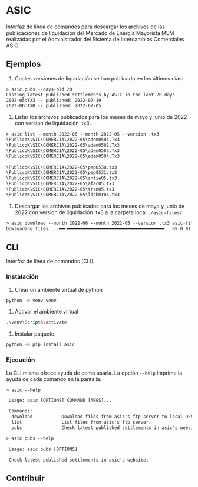 # ASIC

Interfaz de línea de comandos para descargar los archivos de las publicaciones de liquidación del Mercado de Energía Mayorista MEM realizadas por el Administrador del Sistema de Intercambios Comerciales ASIC.

## Ejemplos

1. Cuales versiones de liquidación se han publicado en los últimos días:

```txt
> asic pubs --days-old 20
Listing latest published settlements by ASIC in the last 20 days
2022-05:TX3 -- published: 2022-07-19
2022-06:TXR -- published: 2022-07-05
```

1. Listar los archivos publicados para los meses de mayo y junio de 2022 con version de liquidación .tx3:

```txt
> asic list --month 2022-06 --month 2022-05 --version .tx3
\PublicoK\SIC\COMERCIA\2022-05\adem0501.Tx3
\PublicoK\SIC\COMERCIA\2022-05\adem0502.Tx3
\PublicoK\SIC\COMERCIA\2022-05\adem0503.Tx3
\PublicoK\SIC\COMERCIA\2022-05\adem0504.Tx3
          ...
\PublicoK\SIC\COMERCIA\2022-05\pep0530.tx3
\PublicoK\SIC\COMERCIA\2022-05\pep0531.tx3
\PublicoK\SIC\COMERCIA\2022-05\sntie05.tx3
\PublicoK\SIC\COMERCIA\2022-05\afac05.tx3
\PublicoK\SIC\COMERCIA\2022-05\trsm05.tx3
\PublicoK\SIC\COMERCIA\2022-05\ldcbmr05.tx3
```

1. Descargar los archivos publicados para los meses de mayo y junio de 2022 con version de liquidación .tx3 a la carpeta local `./asic-files/`:

```txt
> asic download --month 2022-06 --month 2022-05 --version .tx3 asic-files
Dowloading files... ━━╸━━━━━━━━━━━━━━━━━━━━━━━━━━━━━━━━━━━━━   6% 0:01:05
```


## CLI

Interfaz de línea de comandos (CLI).

### Instalación

1. Crear un ambiente virtual de python

```sh
python -m venv venv
```

1. Activar el ambiente virtual

```sh
.\venv\Scripts\activate
```

1. Instalar paquete

```sh
python -m pip install asic
```

### Ejecución

La CLI misma ofrece ayuda de como usarla.
La opción `--help` imprime la ayuda de cada comando en la pantalla.

```txt
> asic --help 

 Usage: asic [OPTIONS] COMMAND [ARGS]...

 Commands:
  download           Download files from asic's ftp server to local DESTINATION folder.
  list               List files from asic's ftp server.
  pubs               Check latest published settlements in asic's website. 
```

```txt
> asic pubs --help

 Usage: asic pubs [OPTIONS]

 Check latest published settlements in asic's website.
```

## Contribuir
